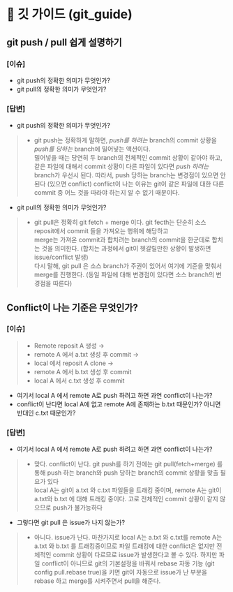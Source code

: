 # 📖 깃  가이드 (git_guide)

## git push / pull 쉽게 설명하기
### [이슈]
- git push의 정확한 의미가 무엇인가?
- git pull의 정확한 의미가 무엇인가?

### [답변]
- git push의 정확한 의미가 무엇인가?
>- git push는 정확하게 말하면, *push를 하려는* branch의 commit 상황을 *push를 당하는* branch에 밀어넣는 액션이다. <br>
밀어넣을 때는 당연히 두 branch의 전체적인 commit 상황이 같아야 하고, <br>
같은 파일에 대해서 commit 상황이 다른 파일이 있다면 *push 하려는* branch가 우선시 된다. 따라서, push 당하는 branch는 변경점이 있으면 안된다 (있으면 conflict)
conflict이 나는 이유는 git이 같은 파일에 대한 다른 commit 중 어느 것을 따라야 하는지 알 수 없기 때문이다.

- git pull의 정확한 의미가 무엇인가?
>- git pull은 정확히 git fetch + merge 이다. git fecth는 단순히 소스 reposit에서 commit 들을 가져오는 행위에 해당하고 <br>
merge는 가져온 commit과 합치려는 branch의 commit을 한군데로 합치는 것을 의미한다. (합치는 과정에서 git이 헷갈릴만한 상황이 발생하면 issue/conflict 발생) <br>
다시 말해, git pull 은 소스 branch가 주권이 있어서 여기에 기준을 맞춰서 merge를 진행한다. (동일 파일에 대해 변경점이 있다면 소스 branch의 변경점을 따른다)

## Conflict이 나는 기준은 무엇인가?
### [이슈] 
>- Remote reposit A 생성 →
>- remote A 에서 a.txt 생성 후 commit →
>- local 에서 reposit A clone →
>- remote A 에서 b.txt 생성 후 commit
>- local A 에서 c.txt 생성 후 commit
- 여기서 local A 에서 remote A로 push 하려고 하면 과연 conflict이 나는가?
- conflict이 난다면 local A에 없고 remote A에 존재하는 b.txt 때문인가? 아니면 반대인 c.txt 때문인가?

### [답변]
- 여기서 local A 에서 remote A로 push 하려고 하면 과연 conflict이 나는가?
>- 맞다. conflict이 난다. git push를 하기 전에는 git pull(fetch+merge) 를 통해 push 하는 branch와 push 당하는 branch의 commit 상황을 맞출 필요가 있다 <br>
local A는 git이 a.txt 와 c.txt 파일들을 트래킹 중이며, remote A는 git이 a.txt와 b.txt 에 대해 트래킹 중이다. 고로 전체적인 commit 상황이 같지 않으므로 push가 불가능하다
- 그렇다면 git pull 은 issue가 나지 않는가?
>- 아니다. issue가 난다. 마찬가지로 local A는 a.txt 와 c.txt를 remote A는 a.txt 와 b.txt 를 트래킹중이므로 파일 트래킹에 대한 conflict은 없지만 전체적인 commit 상황이 다르므로 issue가 발생한다고 볼 수 있다. 하지만 파일 conflict이 아니므로 git의 기본설정을 바꿔서 rebase 자동 기능 (git config pull.rebase true)을 키면 git이 자동으로 issue가 난 부분을 rebase 하고 merge를 시켜주면서 pull을 해준다.
                                                                                                                          
